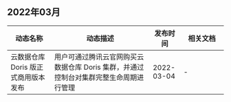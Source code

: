## 2022年03月
<table>
<thead>
<tr>
<th width="20%">动态名称</th>
<th width="45%">动态描述</th>
<th width="14%">发布时间</th>
<th width="20%">相关文档</th>
</tr>
</thead>
<tbody>
<tr>
<td>云数据仓库 Doris 版正式商用版本发布</td>
<td>用户可通过腾讯云官网购买云数据仓库 Doris 集群，并通过控制台对集群完整生命周期进行管理</td>
<td>2022-03-04</td>
<td>-</td>
</tbody>
</table>
